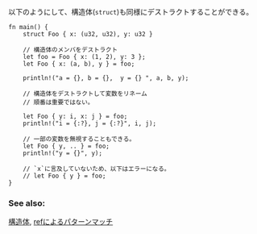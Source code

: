 <!-- Similarly, a `struct` can be destructured as shown: -->
以下のようにして、構造体(`struct`)も同様にデストラクトすることができる。

``` rust,editable
fn main() {
    struct Foo { x: (u32, u32), y: u32 }

    // 構造体のメンバをデストラクト
    let foo = Foo { x: (1, 2), y: 3 };
    let Foo { x: (a, b), y } = foo;

    println!("a = {}, b = {},  y = {} ", a, b, y);

    // 構造体をデストラクトして変数をリネーム
    // 順番は重要ではない。

    let Foo { y: i, x: j } = foo;
    println!("i = {:?}, j = {:?}", i, j);

    // 一部の変数を無視することもできる。
    let Foo { y, .. } = foo;
    println!("y = {}", y);

    // `x`に言及していないため、以下はエラーになる。
    // let Foo { y } = foo;
}

```

### See also:

[構造体](../../../custom_types/structs.html), [refによるパターンマッチ](../../../scope/borrow/ref.html)
